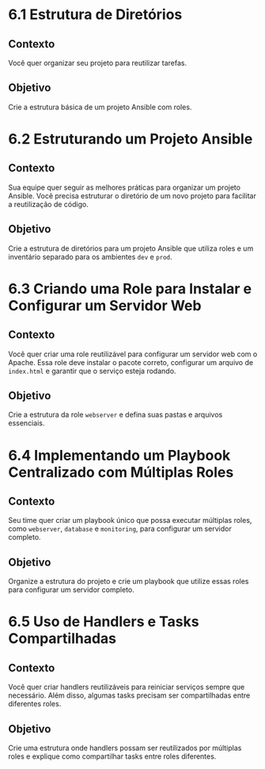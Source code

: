 # 6.1 Estrutura de Diretórios

## Contexto
Você quer organizar seu projeto para reutilizar tarefas.

## Objetivo
Crie a estrutura básica de um projeto Ansible com roles.

# 6.2 Estruturando um Projeto Ansible

## Contexto
Sua equipe quer seguir as melhores práticas para organizar um projeto Ansible. Você precisa estruturar o diretório de um novo projeto para facilitar a reutilização de código.

## Objetivo
Crie a estrutura de diretórios para um projeto Ansible que utiliza roles e um inventário separado para os ambientes `dev` e `prod`.

# 6.3 Criando uma Role para Instalar e Configurar um Servidor Web

## Contexto
Você quer criar uma role reutilizável para configurar um servidor web com o Apache. Essa role deve instalar o pacote correto, configurar um arquivo de `index.html` e garantir que o serviço esteja rodando.

## Objetivo
Crie a estrutura da role `webserver` e defina suas pastas e arquivos essenciais.

# 6.4 Implementando um Playbook Centralizado com Múltiplas Roles

## Contexto
Seu time quer criar um playbook único que possa executar múltiplas roles, como `webserver`, `database` e `monitoring`, para configurar um servidor completo.

## Objetivo
Organize a estrutura do projeto e crie um playbook que utilize essas roles para configurar um servidor completo.

# 6.5 Uso de Handlers e Tasks Compartilhadas

## Contexto
Você quer criar handlers reutilizáveis para reiniciar serviços sempre que necessário. Além disso, algumas tasks precisam ser compartilhadas entre diferentes roles.

## Objetivo
Crie uma estrutura onde handlers possam ser reutilizados por múltiplas roles e explique como compartilhar tasks entre roles diferentes.
